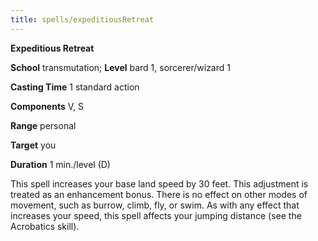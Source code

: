 ```yaml
---
title: spells/expeditiousRetreat
---
```

 **Expeditious Retreat**

**School** transmutation; **Level** bard 1, sorcerer/wizard 1

**Casting Time** 1 standard action

**Components** V, S

**Range** personal

**Target** you

**Duration** 1 min./level (D)

This spell increases your base land speed by 30 feet. This adjustment is treated as an enhancement bonus. There is no effect on other modes of movement, such as burrow, climb, fly, or swim. As with any effect that increases your speed, this spell affects your jumping distance (see the Acrobatics skill).

